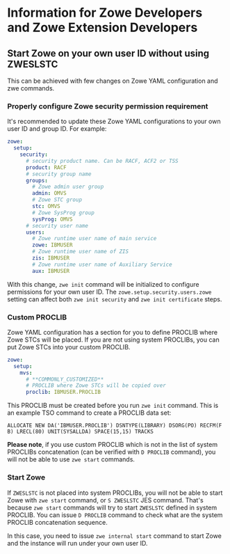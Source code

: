 # Information for Zowe Developers and Zowe Extension Developers

## Start Zowe on your own user ID without using ZWESLSTC

This can be achieved with few changes on Zowe YAML configuration and zwe commands.

### Properly configure Zowe security permission requirement

It's recommended to update these Zowe YAML configurations to your own user ID and group ID. For example:

```yaml
zowe:
  setup:
    security:
      # security product name. Can be RACF, ACF2 or TSS
      product: RACF
      # security group name
      groups:
        # Zowe admin user group
        admin: OMVS
        # Zowe STC group
        stc: OMVS
        # Zowe SysProg group
        sysProg: OMVS
      # security user name
      users:
        # Zowe runtime user name of main service
        zowe: IBMUSER
        # Zowe runtime user name of ZIS
        zis: IBMUSER
        # Zowe runtime user name of Auxiliary Service
        aux: IBMUSER
```

With this change, `zwe init` command will be initialized to configure permissions for your own user ID. The `zowe.setup.security.users.zowe` setting can affect both `zwe init security` and `zwe init certificate` steps.

### Custom PROCLIB

Zowe YAML configuration has a section for you to define PROCLIB where Zowe STCs will be placed. If you are not using system PROCLIBs, you can put Zowe STCs into your custom PROCLIB.

```yaml
zowe:
  setup:
    mvs:
      # **COMMONLY_CUSTOMIZED**
      # PROCLIB where Zowe STCs will be copied over
      proclib: IBMUSER.PROCLIB
```

This PROCLIB must be created before you run `zwe init` command. This is an example TSO command to create a PROCLIB data set:

```
ALLOCATE NEW DA('IBMUSER.PROCLIB') DSNTYPE(LIBRARY) DSORG(PO) RECFM(F B) LRECL(80) UNIT(SYSALLDA) SPACE(15,15) TRACKS
```

**Please note**, if you use custom PROCLIB which is not in the list of system PROCLIBs concatenation (can be verified with `D PROCLIB` command), you will not be able to use `zwe start` commands. 

### Start Zowe

If `ZWESLSTC` is not placed into system PROCLIBs, you will not be able to start Zowe with `zwe start` command, or `S ZWESLSTC` JES command. That's because `zwe start` commands will try to start `ZWESLSTC` defined in system PROCLIB. You can issue `D PROCLIB` command to check what are the system PROCLIB concatenation sequence.

In this case, you need to issue `zwe internal start` command to start Zowe and the instance will run under your own user ID.
